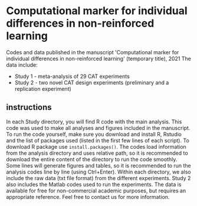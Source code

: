 # Computational marker for individual differences in non-reinforced learning
Codes and data published in the manuscript 'Computational marker for individual differences in non-reinforced learning' (temporary title), 2021
The data include: 
* Study 1 - meta-analysis of 29 CAT experiments
* Study 2 - two novel CAT design experiments (preliminary and a replication experiment) 

## instructions
In each Study directory, you will find R code with the main analysis. This code was used to make all analyses and figures included in the manuscript. To run the code yourself, make sure you download and install R, Rstudio and the list of packages used (listed in the first few lines of each script).
To download R package use `install.packages()`. 
The codes load information from the analysis directory and uses relative path, so it is recommended to download the entire content of the directory to run the code smoothly. Some lines will generate figures and tables, so it is recommended to run the analysis codes line by line (using Ctrl+Enter).
Within each directory, we also include the raw data (txt file format) from the different experiments. Study 2 also includes the Matlab codes used to run the experiments. The data is available for free for non-commercial academic purposes, but requires an appropriate reference. 
Feel free to contact us for more information.
